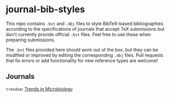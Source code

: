 # journal-bib-styles
This repo contains `.bst` and `.dbj` files to style BibTeX-based bibliographies according to the specifications of journals that accept TeX submissions but don't currently provide official `.bst` files. Feel free to use these when preparing submissions. 

The `.bst` files provided here should work out of the box, but they can be modified or improved by editing the corresponding `.dbj` files. Pull requests that fix errors or add functionality for new reference types are welcome!

## Journals
`trendsm`: [Trends in Microbiology](https://www.cell.com/trends/microbiology/authors)
